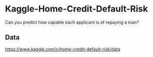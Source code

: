 # Kaggle-Home-Credit-Default-Risk
Can you predict how capable each applicant is of repaying a loan?

## Data 

https://www.kaggle.com/c/home-credit-default-risk/data


